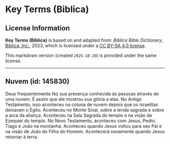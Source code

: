 # Key Terms (Biblica)

## License Information

**Key Terms (Biblica)** is based on and adapted from: _Biblica Bible Dictionary_, [Biblica, Inc.](https://www.biblica.com/), 2023, which is licensed under a [CC BY-SA 4.0 license](https://creativecommons.org/licenses/by-sa/4.0/legalcode.en).

This markdown version (created `2025-10-20`) is provided under the same license.



--------------------------------

## Nuvem (id: 145830)

Deus frequentemente fez sua presença conhecida às pessoas através de uma nuvem. É assim que ele mostrou sua glória a elas. No Antigo Testamento, isso aconteceu na coluna de nuvem depois que os israelitas deixaram o Egito. Aconteceu no Monte Sinai, sobre a tenda sagrada e sobre a arca da aliança. Aconteceu na Sala Sagrada do templo e na visão de Ezequiel do templo. No Novo Testamento, aconteceu com Jesus, Pedro, Tiago e João na montanha. Aconteceu quando Jesus voltou para seu Pai e na visão de João do Filho do Homem. Acontecerá novamente quando Jesus retornar à terra.


